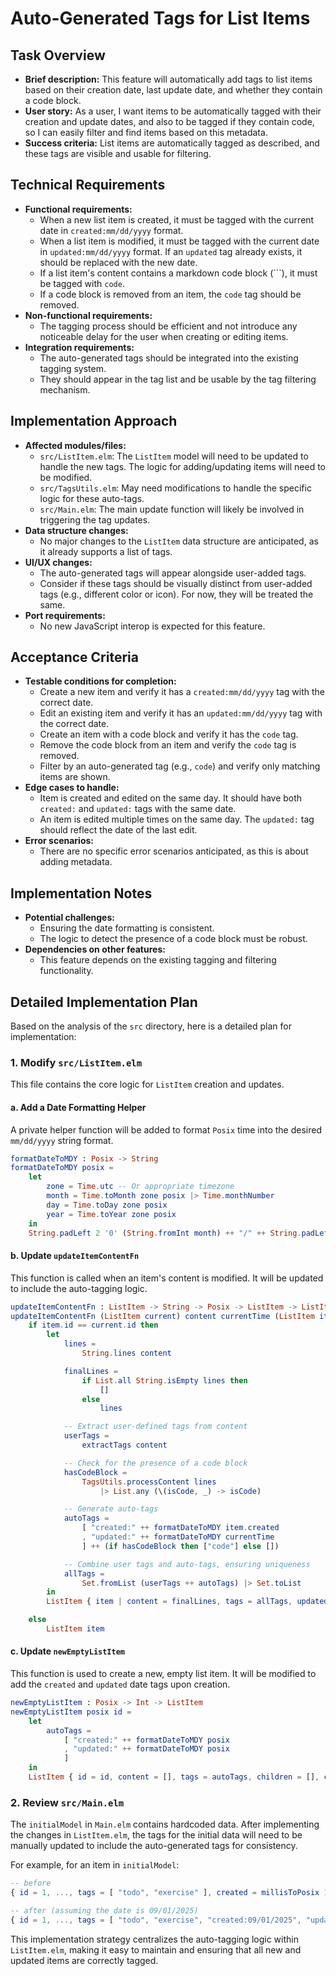 # Auto-Generated Tags for List Items

## Task Overview

-   **Brief description:** This feature will automatically add tags to list items based on their creation date, last update date, and whether they contain a code block.
-   **User story:** As a user, I want items to be automatically tagged with their creation and update dates, and also to be tagged if they contain code, so I can easily filter and find items based on this metadata.
-   **Success criteria:** List items are automatically tagged as described, and these tags are visible and usable for filtering.

## Technical Requirements

-   **Functional requirements:**
    -   When a new list item is created, it must be tagged with the current date in `created:mm/dd/yyyy` format.
    -   When a list item is modified, it must be tagged with the current date in `updated:mm/dd/yyyy` format. If an `updated` tag already exists, it should be replaced with the new date.
    -   If a list item's content contains a markdown code block (```), it must be tagged with `code`.
    -   If a code block is removed from an item, the `code` tag should be removed.
-   **Non-functional requirements:**
    -   The tagging process should be efficient and not introduce any noticeable delay for the user when creating or editing items.
-   **Integration requirements:**
    -   The auto-generated tags should be integrated into the existing tagging system.
    -   They should appear in the tag list and be usable by the tag filtering mechanism.

## Implementation Approach

-   **Affected modules/files:**
    -   `src/ListItem.elm`: The `ListItem` model will need to be updated to handle the new tags. The logic for adding/updating items will need to be modified.
    -   `src/TagsUtils.elm`: May need modifications to handle the specific logic for these auto-tags.
    -   `src/Main.elm`: The main update function will likely be involved in triggering the tag updates.
-   **Data structure changes:**
    -   No major changes to the `ListItem` data structure are anticipated, as it already supports a list of tags.
-   **UI/UX changes:**
    -   The auto-generated tags will appear alongside user-added tags.
    -   Consider if these tags should be visually distinct from user-added tags (e.g., different color or icon). For now, they will be treated the same.
-   **Port requirements:**
    -   No new JavaScript interop is expected for this feature.

## Acceptance Criteria

-   **Testable conditions for completion:**
    -   Create a new item and verify it has a `created:mm/dd/yyyy` tag with the correct date.
    -   Edit an existing item and verify it has an `updated:mm/dd/yyyy` tag with the correct date.
    -   Create an item with a code block and verify it has the `code` tag.
    -   Remove the code block from an item and verify the `code` tag is removed.
    -   Filter by an auto-generated tag (e.g., `code`) and verify only matching items are shown.
-   **Edge cases to handle:**
    -   Item is created and edited on the same day. It should have both `created:` and `updated:` tags with the same date.
    -   An item is edited multiple times on the same day. The `updated:` tag should reflect the date of the last edit.
-   **Error scenarios:**
    -   There are no specific error scenarios anticipated, as this is about adding metadata.

## Implementation Notes

-   **Potential challenges:**
    -   Ensuring the date formatting is consistent.
    -   The logic to detect the presence of a code block must be robust.
-   **Dependencies on other features:**
    -   This feature depends on the existing tagging and filtering functionality.

## Detailed Implementation Plan

Based on the analysis of the `src` directory, here is a detailed plan for implementation:

### 1. Modify `src/ListItem.elm`

This file contains the core logic for `ListItem` creation and updates.

#### a. Add a Date Formatting Helper

A private helper function will be added to format `Posix` time into the desired `mm/dd/yyyy` string format.

```elm
formatDateToMDY : Posix -> String
formatDateToMDY posix =
    let
        zone = Time.utc -- Or appropriate timezone
        month = Time.toMonth zone posix |> Time.monthNumber
        day = Time.toDay zone posix
        year = Time.toYear zone posix
    in
    String.padLeft 2 '0' (String.fromInt month) ++ "/" ++ String.padLeft 2 '0' (String.fromInt day) ++ "/" ++ String.fromInt year
```

#### b. Update `updateItemContentFn`

This function is called when an item's content is modified. It will be updated to include the auto-tagging logic.

```elm
updateItemContentFn : ListItem -> String -> Posix -> ListItem -> ListItem
updateItemContentFn (ListItem current) content currentTime (ListItem item) =
    if item.id == current.id then
        let
            lines =
                String.lines content

            finalLines =
                if List.all String.isEmpty lines then
                    []
                else
                    lines

            -- Extract user-defined tags from content
            userTags =
                extractTags content

            -- Check for the presence of a code block
            hasCodeBlock =
                TagsUtils.processContent lines
                    |> List.any (\(isCode, _) -> isCode)

            -- Generate auto-tags
            autoTags =
                [ "created:" ++ formatDateToMDY item.created
                , "updated:" ++ formatDateToMDY currentTime
                ] ++ (if hasCodeBlock then ["code"] else [])

            -- Combine user tags and auto-tags, ensuring uniqueness
            allTags =
                Set.fromList (userTags ++ autoTags) |> Set.toList
        in
        ListItem { item | content = finalLines, tags = allTags, updated = currentTime }

    else
        ListItem item
```

#### c. Update `newEmptyListItem`

This function is used to create a new, empty list item. It will be modified to add the `created` and `updated` date tags upon creation.

```elm
newEmptyListItem : Posix -> Int -> ListItem
newEmptyListItem posix id =
    let
        autoTags =
            [ "created:" ++ formatDateToMDY posix
            , "updated:" ++ formatDateToMDY posix
            ]
    in
    ListItem { id = id, content = [], tags = autoTags, children = [], collapsed = True, editing = False, created = posix, updated = posix }
```

### 2. Review `src/Main.elm`

The `initialModel` in `Main.elm` contains hardcoded data. After implementing the changes in `ListItem.elm`, the tags for the initial data will need to be manually updated to include the auto-generated tags for consistency.

For example, for an item in `initialModel`:
```elm
-- before
{ id = 1, ..., tags = [ "todo", "exercise" ], created = millisToPosix 1757532035027, updated = millisToPosix 1757532035027, ... }

-- after (assuming the date is 09/01/2025)
{ id = 1, ..., tags = [ "todo", "exercise", "created:09/01/2025", "updated:09/01/2025" ], created = millisToPosix 1757532035027, updated = millisToPosix 1757532035027, ... }
```

This implementation strategy centralizes the auto-tagging logic within `ListItem.elm`, making it easy to maintain and ensuring that all new and updated items are correctly tagged.